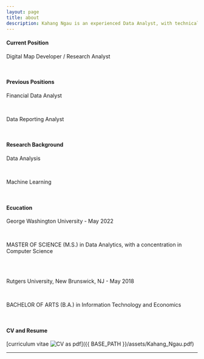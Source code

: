```yaml
---
layout: page
title: about
description: Kahang Ngau is an experienced Data Analyst, with technical-related work experience in both FinTech and Healthcare Industry. Seeking to utilize my 3+ years’ experience of data analysis skills on using Python, SQL, Tableau, and R. 
---
```


#### <a name="CurrentPosition"></a>Current Position
<p>Digital Map Developer / Research Analyst</p><br>


#### <a name="PreviousPosition"></a>Previous Positions
<p>Financial Data Analyst</p><br>
<p>Data Reporting Analyst</p><br>


#### <a name="ResearchBackground"></a>Research Background
<p>Data Analysis</p><br>
<p>Machine Learning</p><br>



#### <a name="Education"></a>Ecucation
<p>George Washington University - May 2022</p><br>
<p>MASTER OF SCIENCE (M.S.) in Data Analytics, with a concentration in Computer Science</p><br>
<br>
<p>Rutgers University, New Brunswick, NJ - May 2018</p><br>
<p>BACHELOR OF ARTS (B.A.) in Information Technology and Economics</p><br>




#### <a name="CVandResume"></a>CV and Resume
[curriculum vitae ![CV as pdf](icons16/pdf-icon.png)]({{ BASE_PATH }}/assets/Kahang_Ngau.pdf)

---



